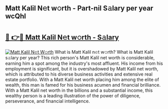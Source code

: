 ## Matt Kalil N𝚎t w𝚘rth - Part-niI S𝚊lary per year wcQhl

# <h2><a href="http://gc2ucv9.nevu.top/?p=Matt+Kalil">🔗 👉🔴 Matt Kalil N𝚎t w𝚘rth - S𝚊lary</a></h2>

[![Matt Kalil N𝚎t W𝚘rth](https://i.imgur.com/Oavwk0R.jpeg)](http://gc2ucv9.nevu.top/?p=Matt+Kalil)
What is Matt Kalil n𝚎t w𝚘rth? What is Matt Kalil s𝚊lary per year?
This rich person's Matt Kalil net worth is considerable, earning him a spot among the industry's most affluent. His income from his employment is significant, but it is overshadowed by Matt Kalil net worth, which is attributed to his diverse business activities and extensive real estate portfolio. With a Matt Kalil net worth placing him among the elite of wealth, this man is famed for his business acumen and financial brilliance. With a Matt Kalil net worth in the billions and a substantial income, this wealthy person is a leading illustration of the power of diligence, perseverance, and financial intelligence.
